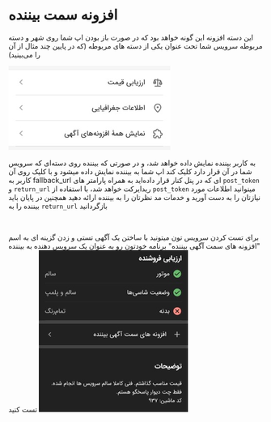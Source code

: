 # افزونه سمت بیننده
این دسته افزونه این گونه خواهد بود که در صورت باز بودن اپ شما روی شهر و دسته مربوطه سرویس شما تحت عنوان یکی از دسته های مربوطه (که در پایین چند مثال از آن را می‌بینید)

![مسیر ارائهٔ خدمات در آگهی](demand_addon.jpeg)

به کاربر بیننده نمایش داده خواهد شد، و در صورتی که بیننده روی دسته‌ای که سرویس شما در آن قرار دارد کلیک کند اپ شما به بیننده نمایش داده میشود و با کلیک روی آن کاربر به
fallback_url
ای که در پنل کنار قرار داده‌اید به همراه پارامتر های
`post_token`
و
`return_url`
ریدایرکت خواهد شد، با استفاده از
`post_token`
مینوانید اطلاعات مورد نیازتان را به دست آورید و خدمات مد نظرتان را به بیننده ارائه دهید
همچنین در پایان باید بیننده را به 
`return_url`
بازگردانید

<br>

برای تست کردن سرویس تون میتونید با ساختن یک آگهی تستی و زدن گزینه ای به اسم
"افزونه های سمت آگهی بیننده"
برنامه خودتون رو به عنوان یک سرویس دهنده به بیننده تست کنید
![مسیر ارائهٔ خدمات در آگهی](test_demand.jpeg)
